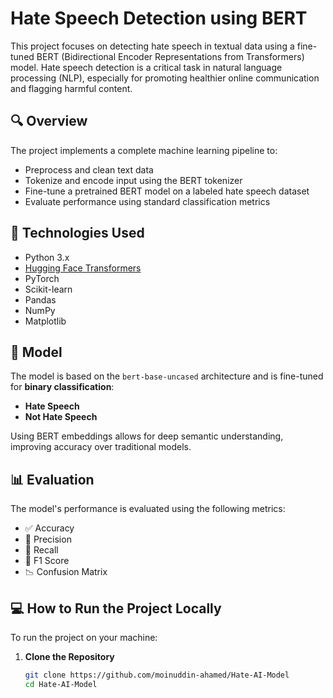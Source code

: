 # Hate Speech Detection using BERT

This project focuses on detecting hate speech in textual data using a fine-tuned BERT (Bidirectional Encoder Representations from Transformers) model. Hate speech detection is a critical task in natural language processing (NLP), especially for promoting healthier online communication and flagging harmful content.

## 🔍 Overview

The project implements a complete machine learning pipeline to:

- Preprocess and clean text data  
- Tokenize and encode input using the BERT tokenizer  
- Fine-tune a pretrained BERT model on a labeled hate speech dataset  
- Evaluate performance using standard classification metrics  

## 🚀 Technologies Used

- Python 3.x  
- [Hugging Face Transformers](https://huggingface.co/transformers/)  
- PyTorch  
- Scikit-learn  
- Pandas  
- NumPy  
- Matplotlib  

## 🧠 Model

The model is based on the `bert-base-uncased` architecture and is fine-tuned for **binary classification**:  
- **Hate Speech**  
- **Not Hate Speech**

Using BERT embeddings allows for deep semantic understanding, improving accuracy over traditional models.

## 📊 Evaluation

The model's performance is evaluated using the following metrics:

- ✅ Accuracy  
- 🎯 Precision  
- 🔁 Recall  
- 📏 F1 Score  
- 📉 Confusion Matrix  

## 💻 How to Run the Project Locally

To run the project on your machine:

1. **Clone the Repository**
   ```bash
   git clone https://github.com/moinuddin-ahamed/Hate-AI-Model
   cd Hate-AI-Model
   ```
